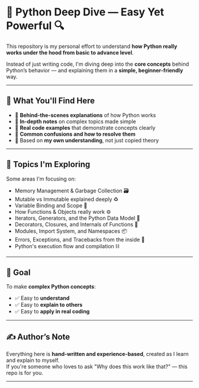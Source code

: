 # 🧠 Python Deep Dive — Easy Yet Powerful 🔍

This repository is my personal effort to understand **how Python really works under the hood from basic to advance level**.

Instead of just writing code, I'm diving deep into the **core concepts** behind Python’s behavior — and explaining them in a **simple, beginner-friendly** way.

---

## 📘 What You'll Find Here

- 🧬 **Behind-the-scenes explanations** of how Python works  
- 🧠 **In-depth notes** on complex topics made simple  
- 🧪 **Real code examples** that demonstrate concepts clearly  
- 🔄 **Common confusions and how to resolve them**  
- 📌 Based on **my own understanding**, not just copied theory

---

## 🧭 Topics I'm Exploring

Some areas I'm focusing on:

- Memory Management & Garbage Collection 🗃️  
- Mutable vs Immutable explained deeply ♻️  
- Variable Binding and Scope 🔗  
- How Functions & Objects really work ⚙️  
- Iterators, Generators, and the Python Data Model 🔄  
- Decorators, Closures, and Internals of Functions 🎯  
- Modules, Import System, and Namespaces 📦  
- Errors, Exceptions, and Tracebacks from the inside 🧨  
- Python's execution flow and compilation ⛓️  

---

## 🎯 Goal

To make **complex Python concepts**:
- ✅ Easy to **understand**
- ✅ Easy to **explain to others**
- ✅ Easy to **apply in real coding**

---

## ✍️ Author’s Note

Everything here is **hand-written and experience-based**, created as I learn and explain to myself.  
If you're someone who loves to ask "Why does this work like that?" — this repo is for you.

---
